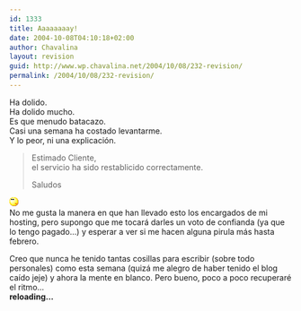 ```yaml
---
id: 1333
title: Aaaaaaaay!
date: 2004-10-08T04:10:18+02:00
author: Chavalina
layout: revision
guid: http://www.wp.chavalina.net/2004/10/08/232-revision/
permalink: /2004/10/08/232-revision/
---
```

Ha dolido.  
Ha dolido mucho.  
Es que menudo batacazo.  
Casi una semana ha costado levantarme.  
Y lo peor, ni una explicaci&oacute;n.

> Estimado Cliente,  
> el servicio ha sido restablicido correctamente.
> 
> Saludos

![emo](/imagenes/emoticonos/pensativo.gif)  
No me gusta la manera en que han llevado esto los encargados de mi hosting, pero supongo que me tocar&aacute; darles un voto de confianda (ya que lo tengo pagado&#8230;) y esperar a ver si me hacen alguna pirula m&aacute;s hasta febrero.

Creo que nunca he tenido tantas cosillas para escribir (sobre todo personales) como esta semana (quiz&aacute; me alegro de haber tenido el blog ca&iacute;do jeje) y ahora la mente en blanco. Pero bueno, poco a poco recuperar&eacute; el ritmo&#8230;  
**reloading&#8230;**